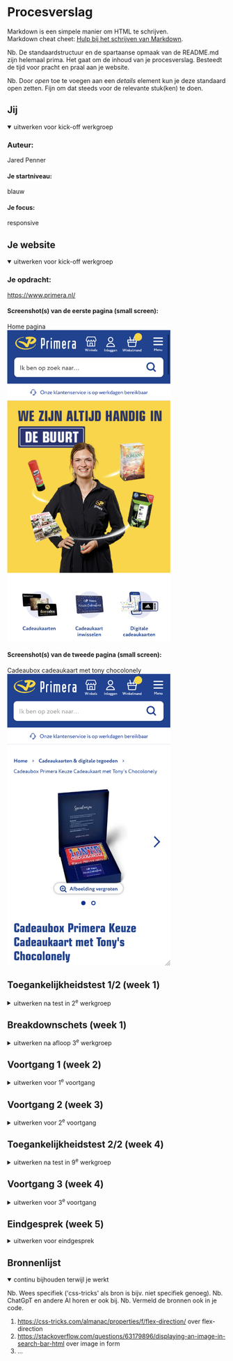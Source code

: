 # Procesverslag
Markdown is een simpele manier om HTML te schrijven.  
Markdown cheat cheet: [Hulp bij het schrijven van Markdown](https://github.com/adam-p/markdown-here/wiki/Markdown-Cheatsheet).

Nb. De standaardstructuur en de spartaanse opmaak van de README.md zijn helemaal prima. Het gaat om de inhoud van je procesverslag. Besteedt de tijd voor pracht en praal aan je website.

Nb. Door *open* toe te voegen aan een *details* element kun je deze standaard open zetten. Fijn om dat steeds voor de relevante stuk(ken) te doen.





## Jij

<details open>
  <summary>uitwerken voor kick-off werkgroep</summary>

  ### Auteur:
  Jared Penner

  #### Je startniveau:
  blauw

  #### Je focus:
  responsive
 
</details>





## Je website

<details open>
  <summary>uitwerken voor kick-off werkgroep</summary>

  ### Je opdracht:
  https://www.primera.nl/

  #### Screenshot(s) van de eerste pagina (small screen): 
  Home pagina <br>
  <img src="readme-images/primera_home.jpeg" width="375px" alt="De homepagna van de Primera website.">

  #### Screenshot(s) van de tweede pagina (small screen):
  Cadeaubox cadeaukaart met tony chocolonely <br>
  <img src="readme-images/primera_product.png" width="375px" alt="Productpagina van Tony Chocolonly cadeaubox.">
 
</details>



## Toegankelijkheidstest 1/2 (week 1)

<details>
  <summary>uitwerken na test in 2<sup>e</sup> werkgroep</summary>

  ### Bevindingen
  Lijst met je bevindingen die in de test naar voren kwamen:

  * De HTML code heeft veel errors.
  * De lijsten in de code zijn niet correct.
  * De buttons worden aangesproken met een span.
  * Support geen dark mode.
  * Kan de text grootte niet aanpassen.
  * De inlog knop wordt door de screenreeder niet erkend.

  <a href="readme-images/wcag_check_primera.pdf">Ingevulde WCAG checklist over de site van Primera.</a>

</details>



## Breakdownschets (week 1)

<details>
  <summary>uitwerken na afloop 3<sup>e</sup> werkgroep</summary>

  ### de hele pagina: 
  <img src="readme-images/breakdown/breakdownschets_home.jpg" width="375px" alt="breakdown van de hele pagina">

  ### de header: 
  <img src="readme-images/breakdown/breakdownschets_home_header.jpg" width="375px" alt="breakdown van de header van de pagina">

  ### de main: 
  <img src="readme-images/breakdown/breakdownschets_home_main_1.jpg" width="375px" alt="breakdown van het eerste deel van de main"><br>
  <img src="readme-images/breakdown/breakdownschets_home_main_2.jpg" width="375px" alt="breakdown van het tweede deel van de main">

  ### de footer: 
  <img src="readme-images/breakdown/breakdownschets_home_footer.jpg" width="375px" alt="breakdown van de footer van de pagina">

  ### dynamisch deel (bijv menu): <!-- deze nog doen --> 
  <img src="readme-images/dummy-plaatje.jpg" width="375px" alt="breakdown van een dynamisch deel">

  ### wellicht nog een dynamisch deel (bijv filter): 
  <img src="readme-images/dummy-plaatje.jpg" width="375px" alt="breakdown van nog een dynamisch deel">

</details>





## Voortgang 1 (week 2)

<details>
  <summary>uitwerken voor 1<sup>e</sup> voortgang</summary>

  ### Stand van zaken

  De content van de website in html zetten ging goed met behulp van de breakdown schets. De opdrachten waren handig om kennis weer een beetje op te halen. Verder heb ik de opdrachten opgeslagen zodat ik het later weer kan gebruiken. Nu ik alle content heb ben ik van boven naar beneden bezig met het stijlen van de pagina.

  Het ophalen van de afbeeldingen uit de Primera website lukte niet. De afbeeldingen stonden binnen de before en dan in de css maar kunnen nu wel opgehaald worden. Verder had ik nog wat vragen over de transities. Dit kan veelal met css opgelost worden. Het secondaire menu kan met translate verwijderen en verschijnen.

  <img src="readme-images/ophalen_afbeeldingen.png" alt="screenshot van een geïnspecteerde afbeelding op de site van Primera">


  ### Agenda voor meeting
  samen met je groepje opstellen

  | Jared                                                           | student 2          | student 3    | student 4        |
  | ---                                                             | ---                | ---          | ---              |
  | Kan een afbeelding in een form?                                 | ...                | ...          |                  |
  | Kan ik het doorklikken in het menu ook met een transitie doen?  | ...                | ...          | ...              |
  | Hoe kan ik deze afbeeldingen van de site halen?                 | ...                | ...          | ...              |
  | Het geanimeerde in de header, is dat met een list?              | ...                | ...          | ...              |


  ### Verslag van meeting

  - De readme is goed ingevuld
  - De code ziet er netjes uit
  - Je kan een afbeelding zeker in de form zetten
  - Net zoals je het menu laat verschijnen kan je ook een secundair menu verschijnen en verwijderen
  - De afbeeldingen staan binnen een before en in de css, hieruit kan je ze halen
  - Ja het geanimeerde kan je doen met een list en dan met translate en animate kan je het laten animeren
  - Ik ben goed op weg

</details>





## Voortgang 2 (week 3)

<details>
  <summary>uitwerken voor 2<sup>e</sup> voortgang</summary>

  ### Stand van zaken
  Ik wilde dat de tekst en de knop in de grid op dezelfde hoogtte zaten dus gebruikte ik hiervoor align-items maar er veranderde niks.

  <img src="/readme-images/code_grid_align.png" alt="screenshot van de code align-items" width="375px">
  <img src="/readme-images/site_grid_align.png" alt="screenshot van de tekst en button op de site" width="375px">


  Om een icoontje in de zoekbalk te krijgen heb ik gebruikt gemaakt van een backgroundimage. Ik probeerde het eerst in de input te krijgen met flexbox maar dit werkte niet handig. Dus had ik opgezocht hoe anderen dit doen en kwam ik terecht bij Stackoverflow waar ik zag dat iemand het met een background image deed.

  <img src="/readme-images/zoekbalk_image.png" alt="screenshot van de zoekbalk met een vergrootglas icon erin aan de rechterkant" width="375px">
  <img src="/readme-images/zoekbalk_image_code.png" alt="screenshot van de code waar background image gebruikt voor het icon in de zoekbalk" width="375px">

  Wanneer je het menu open klapte, stonden het woord menu en het kruisje boven aan de pagina niet op dezelfde hoogte. Het woord 'menu' stond meer naar onder. Dit wilde ik oplossen met een grid en dan align items. Dit deed echter niet veel dus had ik hulp gevraagd aan Demi die me als tip gaf om gebruik te maken van grid-area. Dit omdat deze code ervoor zorgt dat ik de elementen in de grid kan verplaatsen.

  <img src="/readme-images/menu_kruis.png" alt="screenshot van het woord 'menu' en het kruisje in een grid op dezelfde hoogtte" width="375px">
  <img src="/readme-images/menu_kruis_code.png" alt="screenshot van de code waar grid-area wordt gebruikt" width="375px">


  ### Agenda voor meeting
  samen met je groepje opstellen

  | student 1      | student 2          | student 3    | student 4        |
  | ---            | ---                | ---          | ---              |
  | dit bespreken  | en dit             | en ik dit    | en dan ik dat    |
  | en dat ook nog | dit als er tijd is | nog een punt | dit wil ik zeker |
  | ...            | ...                | ...          | ...              |


  ### Verslag van meeting
  hier na afloop snel de uitkomsten van de meeting vastleggen

  - punt 1
  - punt 2
  - nog een punt
- ...

</details>





## Toegankelijkheidstest 2/2 (week 4)

<details>
  <summary>uitwerken na test in 9<sup>e</sup> werkgroep</summary>

  ### Bevindingen
  Lijst met je bevindingen die in de test naar voren kwamen (geef ook aan wat er verbeterd is):

</details>





## Voortgang 3 (week 4)

<details>
  <summary>uitwerken voor 3<sup>e</sup> voortgang</summary>

  ### Stand van zaken
  hier dit ging goed & dit was lastig (neem ook screenshots op van delen van je website en code)


  ### Agenda voor meeting
  samen met je groepje opstellen

  | student 1      | student 2          | student 3    | student 4        |
  | ---            | ---                | ---          | ---              |
  | dit bespreken  | en dit             | en ik dit    | en dan ik dat    |
  | en dat ook nog | dit als er tijd is | nog een punt | dit wil ik zeker |
  | ...            | ...                | ...          | ...              |


  ### Verslag van meeting
  hier na afloop snel de uitkomsten van de meeting vastleggen

  - punt 1
  - punt 2
  - nog een punt
  - ...

</details>





## Eindgesprek (week 5)

<details>
  <summary>uitwerken voor eindgesprek</summary>

  ### Je uitkomst - karakteristiek screenshots:
  <img src="readme-images/dummy-plaatje.jpg" width="375px" alt="uitomst opdracht 1">


  ### Dit ging goed/Heb ik geleerd: 
  Korte omschrijving met plaatjes

  <img src="readme-images/dummy-plaatje.jpg" width="375px" alt="top">


  ### Dit was lastig/Is niet gelukt:
  Korte omschrijving met plaatjes

  <img src="readme-images/dummy-plaatje.jpg" width="375px" alt="bummer">
</details>





## Bronnenlijst

<details open>
  <summary>continu bijhouden terwijl je werkt</summary>

  Nb. Wees specifiek ('css-tricks' als bron is bijv. niet specifiek genoeg). 
  Nb. ChatGpT en andere AI horen er ook bij.
  Nb. Vermeld de bronnen ook in je code.

  1. https://css-tricks.com/almanac/properties/f/flex-direction/ over flex-direction
  2. https://stackoverflow.com/questions/63179896/displaying-an-image-in-search-bar-html over image in form
  3. ...

</details>